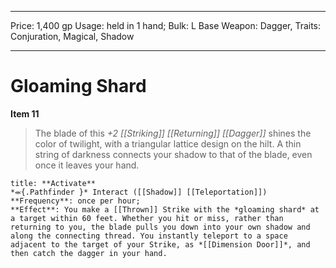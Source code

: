 
---
Price: 1,400 gp
Usage: held in 1 hand;
Bulk: L
Base Weapon: Dagger,
Traits: Conjuration, Magical, Shadow

---

# Gloaming Shard

**Item 11**

> The blade of this *+2 [[Striking]] [[Returning]] [[Dagger]]* shines the color of twilight, with a triangular lattice design on the hilt. A thin string of darkness connects your shadow to that of the blade, even once it leaves your hand.

```ad-embed-ability
title: **Activate**
*⬺{.Pathfinder }* Interact ([[Shadow]] [[Teleportation]]) 
**Frequency**: once per hour;
**Effect**: You make a [[Thrown]] Strike with the *gloaming shard* at a target within 60 feet. Whether you hit or miss, rather than returning to you, the blade pulls you down into your own shadow and along the connecting thread. You instantly teleport to a space adjacent to the target of your Strike, as *[[Dimension Door]]*, and then catch the dagger in your hand.

```
